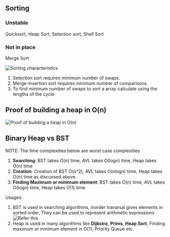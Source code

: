 ## Sorting
### Unstable 
Quicksort, Heap Sort, Selection sort, Shell Sort
### Not in place
Merge Sort

![Sorting characteristics](https://github.com/arhankundu99/Competetive-Coding/blob/master/miscellaneous/Sorting/sort-characteristics.png) <br/>

1) Selection sort requires minimum number of swaps.
2) Merge-Insertion sort requires minimum number of comparisons.
3) To find minimum number of swaps to sort a array calculate using the lengths of the cycle 

## Proof of building a heap in O(n)
![Proof of building a heap in O(n)](https://github.com/arhankundu99/Competetive-Coding/blob/master/miscellaneous/Sorting/Heap%20in%20O(n).jpeg) <br/>

## Binary Heap vs BST
NOTE: The time complexities below are worst case complexities
1) **Searching**: BST takes O(n) time, AVL takes O(logn) time, Heap takes O(n) time
2) **Creation**: Creation of BST O(n^2), AVL takes O(nlogn) time, Heap takes O(n) time as discussed above.
3) **Finding Maximum or minimum element**: BST takes O(n) time, AVL takes O(logn) time, Heap takes O(1) time

Usages: 
1) BST is used in searching algorithms, inorder travarsal gives elements in sorted order, They can be used to represent arithmetic expressions ![Refer this](https://en.wikipedia.org/wiki/Binary_expression_tree). 
2) Heap is used in many algorithms like **Dijkstra**, **Prims**, **Heap Sort**, Finding maximum or minimum element in O(1), Priority Queue etc.
